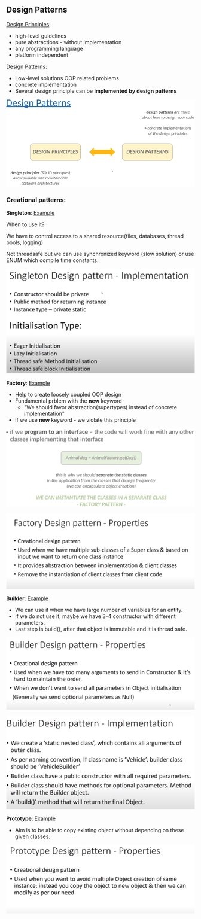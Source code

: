 ## Design Patterns

<u>Design Principles</u>:
- high-level guidelines
- pure abstractions - without implementation
- any programming language
- platform independent

<u>Design Patterns</u>:
- Low-level solutions OOP related problems
- concrete implementation
- Several design principle can be **implemented by design patterns**

![img.png](../../../../resources/designpatterns/img.png)

### Creational patterns:

**Singleton**: [Example](creational_design_patterns/d01singleton/SingletonExample.java)

When to use it? 

We have to control access to a shared resource(files, databases, thread pools, logging)

Not threadsafe but we can use synchronized keyword (slow solution) or use ENUM which compile time constants.

![img.png](../../../../resources/designpatterns/creational/img_1.png)

**Factory**: [Example](creational_design_patterns/d02factory/FactoryPatternExample.java)

- Help to create loosely coupled OOP design
- Fundamental prblem with the **new** keyword
  - "We should favor abstraction(supertypes) instead of concrete implementation"
- if we use **new** keyword - we violate this principle

![img.png](../../../../resources/designpatterns/creational/img_2.png)

![img.png](../../../../resources/designpatterns/creational/img_3.png)

**Builder**: [Example](creational_design_patterns/d03builder/BuilderPatternExample.java)

- We can use it when we have large number of variables for an entity.
- If we do not use it, maybe we have 3-4 constructor with different parameters.
- Last step is build(), after that object is immutable and it is thread safe.

![img.png](../../../../resources/designpatterns/creational/img_4.png)

![img.png](../../../../resources/designpatterns/creational/img_5.png)


**Prototype**: [Example](creational_design_patterns/d04prototype/PrototypePatternExample.java)

- Aim is to be able to copy existing object without depending on these given classes.

![img.png](../../../../resources/designpatterns/creational/img_6.png)
